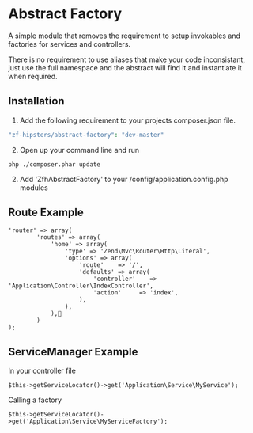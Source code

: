 Abstract Factory
====================

A simple module that removes the requirement to setup invokables and factories for services and controllers.

There is no requirement to use aliases that make your code inconsistant, just use the full namespace and the abstract will find it and instantiate it when required.

Installation
--------------
1) Add the following requirement to your projects composer.json file.

```php
"zf-hipsters/abstract-factory": "dev-master"
```

2) Open up your command line and run

```
php ./composer.phar update
```

2) Add 'ZfhAbstractFactory' to your /config/application.config.php modules

Route Example
--------------

```
'router' => array(
        'routes' => array(
            'home' => array(
                'type' => 'Zend\Mvc\Router\Http\Literal',
                'options' => array(
                    'route'    => '/',
                    'defaults' => array(
                        'controller'    => 'Application\Controller\IndexController',
                        'action'     => 'index',
                    ),
                ),
            ),
        )
);
````

ServiceManager Example
--------------

In your controller file
```
$this->getServiceLocator()->get('Application\Service\MyService');
```

Calling a factory
```
$this->getServiceLocator()->get('Application\Service\MyServiceFactory');
```
